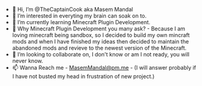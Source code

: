 - 👋 Hi, I’m @TheCaptainCook aka Masem Mandal
- 👀 I’m interested in everyting my brain can soak on to.
- 🌱 I’m currently learning Minecraft Plugin Development.
- 🌱 Why Minecraft Plugin Development you many ask? - Because I am loving minecraft being sandbox, so I decided to build my own  mincraft mods and when I have finished my ideas then decided to maintain the abandoned mods and revieve to the newest version of the Minecraft.
- 💞️ I’m looking to collaborate on, I don't know or am I not ready, you will never know.
- 📫 Wanna Reach me - MasemMandal@pm.me - (I will answer probably if I have not busted my head in frustration of new project.)

<!---
TheCaptainCook is a ✨ special ✨ repository because its `README.md` (this file) appears on your GitHub profile.
You can click the Preview link to take a look at your changes.
--->
